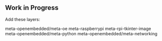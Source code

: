 ## Work in Progress

Add these layers:

  
  meta-openembedded/meta-oe
  meta-raspberrypi
  meta-rpi-tkinter-image
  meta-openembedded/meta-python
  meta-openembedded/meta-networking 
